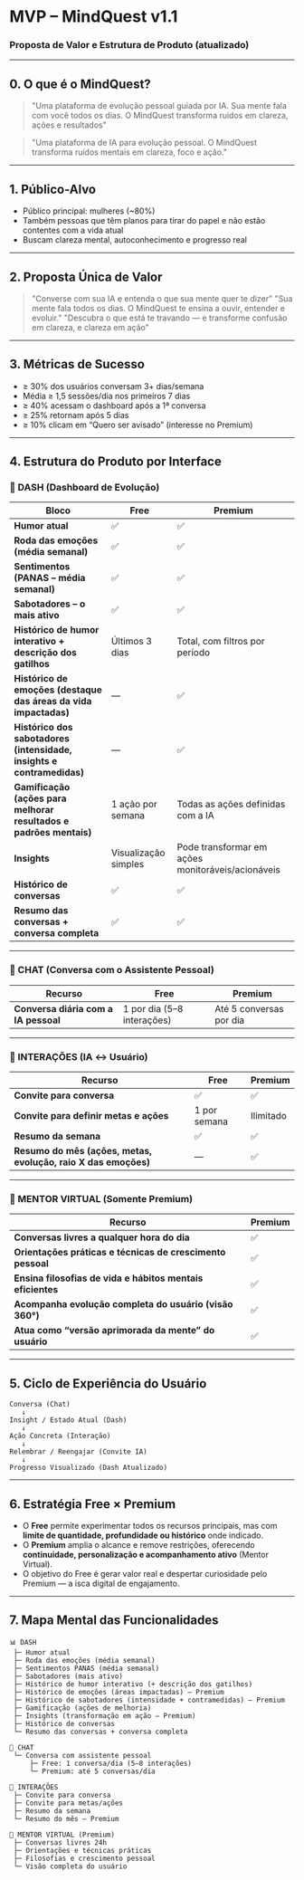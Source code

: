 # MVP – MindQuest v1.1  
### Proposta de Valor e Estrutura de Produto (atualizado)

---

## 0. O que é o MindQuest?

> "Uma plataforma de evolução pessoal guiada por IA. Sua mente fala com você todos os dias. O MindQuest transforma ruidos em clareza, ações e resultados"

> "Uma plataforma de IA para evolução pessoal. O MindQuest transforma ruídos mentais em clareza, foco e ação."

---

## 1. Público-Alvo  
- Público principal: mulheres (~80%)  
- Também pessoas que têm planos para tirar do papel e não estão contentes com a vida atual  
- Buscam clareza mental, autoconhecimento e progresso real  

---

## 2. Proposta Única de Valor  
> "Converse com sua IA e entenda o que sua mente quer te dizer"
> "Sua mente fala todos os dias. O MindQuest te ensina a ouvir, entender e evoluir."
> "Descubra o que está te travando — e transforme confusão em clareza, e clareza em ação"

---

## 3. Métricas de Sucesso  
- ≥ 30% dos usuários conversam 3+ dias/semana  
- Média ≥ 1,5 sessões/dia nos primeiros 7 dias  
- ≥ 40% acessam o dashboard após a 1ª conversa  
- ≥ 25% retornam após 5 dias  
- ≥ 10% clicam em “Quero ser avisado” (interesse no Premium)

---

## 4. Estrutura do Produto por Interface

### 🧭 DASH (Dashboard de Evolução)
| Bloco | Free | Premium |
|-------|------|---------|
| **Humor atual** | ✅ | ✅ |
| **Roda das emoções (média semanal)** | ✅ | ✅ |
| **Sentimentos (PANAS – média semanal)** | ✅ | ✅ |
| **Sabotadores – o mais ativo** | ✅ | ✅ |
| **Histórico de humor interativo + descrição dos gatilhos** | Últimos 3 dias | Total, com filtros por período |
| **Histórico de emoções (destaque das áreas da vida impactadas)** | — | ✅ |
| **Histórico dos sabotadores (intensidade, insights e contramedidas)** | — | ✅ |
| **Gamificação (ações para melhorar resultados e padrões mentais)** | 1 ação por semana | Todas as ações definidas com a IA |
| **Insights** | Visualização simples | Pode transformar em ações monitoráveis/acionáveis |
| **Histórico de conversas** | ✅ | ✅ |
| **Resumo das conversas + conversa completa** | ✅ | ✅ |

---

### 💬 CHAT (Conversa com o Assistente Pessoal)
| Recurso | Free | Premium |
|--------|------|---------|
| **Conversa diária com a IA pessoal** | 1 por dia (5–8 interações) | Até 5 conversas por dia |

---

### 🔄 INTERAÇÕES (IA ↔ Usuário)
| Recurso | Free | Premium |
|--------|------|---------|
| **Convite para conversa** | ✅ | ✅ |
| **Convite para definir metas e ações** | 1 por semana | Ilimitado |
| **Resumo da semana** | ✅ | ✅ |
| **Resumo do mês (ações, metas, evolução, raio X das emoções)** | — | ✅ |

---

### 🧠 MENTOR VIRTUAL (Somente Premium)
| Recurso | Premium |
|--------|---------|
| **Conversas livres a qualquer hora do dia** | ✅ |
| **Orientações práticas e técnicas de crescimento pessoal** | ✅ |
| **Ensina filosofias de vida e hábitos mentais eficientes** | ✅ |
| **Acompanha evolução completa do usuário (visão 360°)** | ✅ |
| **Atua como “versão aprimorada da mente” do usuário** | ✅ |

---

## 5. Ciclo de Experiência do Usuário
```
Conversa (Chat)
   ↓
Insight / Estado Atual (Dash)
   ↓
Ação Concreta (Interação)
   ↓
Relembrar / Reengajar (Convite IA)
   ↓
Progresso Visualizado (Dash Atualizado)
```

---

## 6. Estratégia Free × Premium
- O **Free** permite experimentar todos os recursos principais, mas com **limite de quantidade, profundidade ou histórico** onde indicado.  
- O **Premium** amplia o alcance e remove restrições, oferecendo **continuidade, personalização e acompanhamento ativo** (Mentor Virtual).  
- O objetivo do Free é gerar valor real e despertar curiosidade pelo Premium — a isca digital de engajamento.

---

## 7. Mapa Mental das Funcionalidades
```
📊 DASH
 ├─ Humor atual
 ├─ Roda das emoções (média semanal)
 ├─ Sentimentos PANAS (média semanal)
 ├─ Sabotadores (mais ativo)
 ├─ Histórico de humor interativo (+ descrição dos gatilhos)
 ├─ Histórico de emoções (áreas impactadas) – Premium
 ├─ Histórico de sabotadores (intensidade + contramedidas) – Premium
 ├─ Gamificação (ações de melhoria)
 ├─ Insights (transformação em ação – Premium)
 ├─ Histórico de conversas
 └─ Resumo das conversas + conversa completa

💬 CHAT
 └─ Conversa com assistente pessoal
     ├─ Free: 1 conversa/dia (5–8 interações)
     └─ Premium: até 5 conversas/dia

🔄 INTERAÇÕES
 ├─ Convite para conversa
 ├─ Convite para metas/ações
 ├─ Resumo da semana
 └─ Resumo do mês – Premium

🧠 MENTOR VIRTUAL (Premium)
 ├─ Conversas livres 24h
 ├─ Orientações e técnicas práticas
 ├─ Filosofias e crescimento pessoal
 └─ Visão completa do usuário
```
